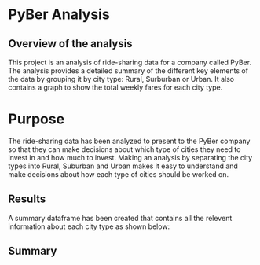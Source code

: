 # PyBer Analysis

## Overview of the analysis

This project is an analysis of ride-sharing data for a company called PyBer. The analysis provides a detailed summary of the different key elements of the data by grouping it by city type: Rural, Surburban or Urban. It also contains a graph to show the total weekly fares for each city type.

# Purpose

The ride-sharing data has been analyzed to present to the PyBer company so that they can make decisions about which type of cities they need to invest in and how much to invest. Making an analysis by separating the city types into Rural, Suburban and Urban makes it easy to understand and make decisions about how each type of cities should be worked on.

## Results

A summary dataframe has been created that contains all the relevent information about each city type as shown below:

## Summary
